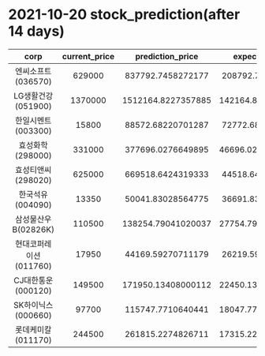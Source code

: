 # 2021-10-20 stock_prediction(after 14 days)

|   corp   |   current_price   |   prediction_price   |   expected_profit   |
|:--------:|:-----------------:|:--------------------:|:-------------------:|
|엔씨소프트(036570)|629000|837792.7458272177|208792.7458272177|
|LG생활건강(051900)|1370000|1512164.8227357885|142164.82273578853|
|한일시멘트(003300)|15800|88572.68220701287|72772.68220701287|
|효성화학(298000)|331000|377696.0276649895|46696.027664989524|
|효성티앤씨(298020)|625000|669518.6424319333|44518.64243193332|
|한국석유(004090)|13350|50041.83028564775|36691.83028564775|
|삼성물산우B(02826K)|110500|138254.79041020037|27754.790410200367|
|현대코퍼레이션(011760)|17950|44169.59270711179|26219.59270711179|
|CJ대한통운(000120)|149500|171950.13408000112|22450.134080001124|
|SK하이닉스(000660)|97700|115747.7710640441|18047.771064044093|
|롯데케미칼(011170)|244500|261815.2274826711|17315.227482671093|
